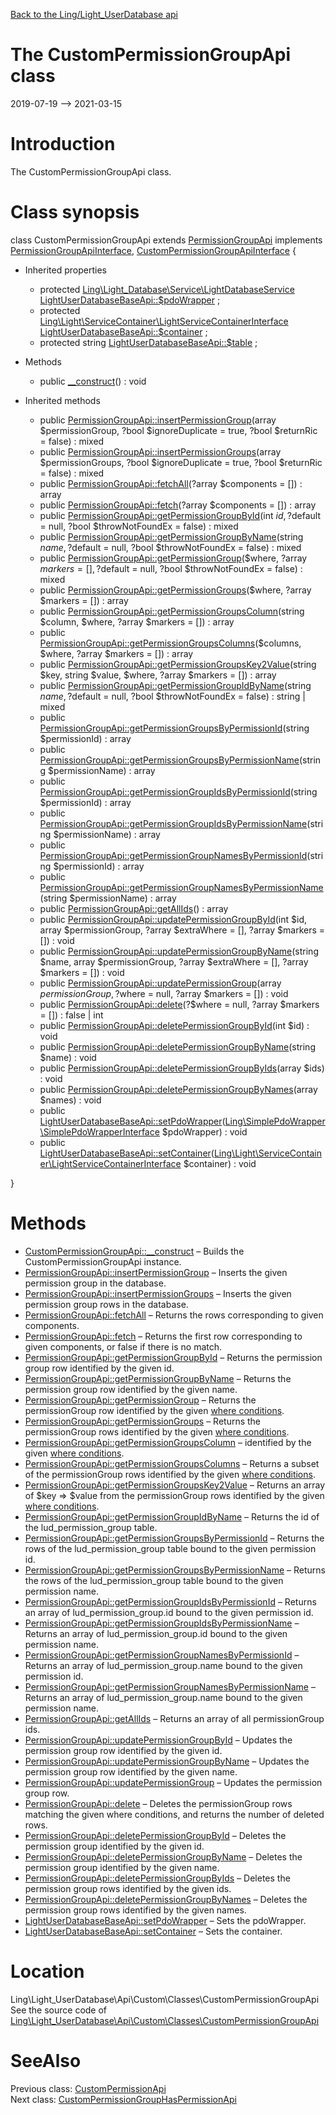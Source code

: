 [Back to the Ling/Light_UserDatabase api](https://github.com/lingtalfi/Light_UserDatabase/blob/master/doc/api/Ling/Light_UserDatabase.md)



The CustomPermissionGroupApi class
================
2019-07-19 --> 2021-03-15






Introduction
============

The CustomPermissionGroupApi class.



Class synopsis
==============


class <span class="pl-k">CustomPermissionGroupApi</span> extends [PermissionGroupApi](https://github.com/lingtalfi/Light_UserDatabase/blob/master/doc/api/Ling/Light_UserDatabase/Api/Generated/Classes/PermissionGroupApi.md) implements [PermissionGroupApiInterface](https://github.com/lingtalfi/Light_UserDatabase/blob/master/doc/api/Ling/Light_UserDatabase/Api/Generated/Interfaces/PermissionGroupApiInterface.md), [CustomPermissionGroupApiInterface](https://github.com/lingtalfi/Light_UserDatabase/blob/master/doc/api/Ling/Light_UserDatabase/Api/Custom/Interfaces/CustomPermissionGroupApiInterface.md) {

- Inherited properties
    - protected [Ling\Light_Database\Service\LightDatabaseService](https://github.com/lingtalfi/Light_Database/blob/master/doc/api/Ling/Light_Database/Service/LightDatabaseService.md) [LightUserDatabaseBaseApi::$pdoWrapper](#property-pdoWrapper) ;
    - protected [Ling\Light\ServiceContainer\LightServiceContainerInterface](https://github.com/lingtalfi/Light/blob/master/doc/api/Ling/Light/ServiceContainer/LightServiceContainerInterface.md) [LightUserDatabaseBaseApi::$container](#property-container) ;
    - protected string [LightUserDatabaseBaseApi::$table](#property-table) ;

- Methods
    - public [__construct](https://github.com/lingtalfi/Light_UserDatabase/blob/master/doc/api/Ling/Light_UserDatabase/Api/Custom/Classes/CustomPermissionGroupApi/__construct.md)() : void

- Inherited methods
    - public [PermissionGroupApi::insertPermissionGroup](https://github.com/lingtalfi/Light_UserDatabase/blob/master/doc/api/Ling/Light_UserDatabase/Api/Generated/Classes/PermissionGroupApi/insertPermissionGroup.md)(array $permissionGroup, ?bool $ignoreDuplicate = true, ?bool $returnRic = false) : mixed
    - public [PermissionGroupApi::insertPermissionGroups](https://github.com/lingtalfi/Light_UserDatabase/blob/master/doc/api/Ling/Light_UserDatabase/Api/Generated/Classes/PermissionGroupApi/insertPermissionGroups.md)(array $permissionGroups, ?bool $ignoreDuplicate = true, ?bool $returnRic = false) : mixed
    - public [PermissionGroupApi::fetchAll](https://github.com/lingtalfi/Light_UserDatabase/blob/master/doc/api/Ling/Light_UserDatabase/Api/Generated/Classes/PermissionGroupApi/fetchAll.md)(?array $components = []) : array
    - public [PermissionGroupApi::fetch](https://github.com/lingtalfi/Light_UserDatabase/blob/master/doc/api/Ling/Light_UserDatabase/Api/Generated/Classes/PermissionGroupApi/fetch.md)(?array $components = []) : array
    - public [PermissionGroupApi::getPermissionGroupById](https://github.com/lingtalfi/Light_UserDatabase/blob/master/doc/api/Ling/Light_UserDatabase/Api/Generated/Classes/PermissionGroupApi/getPermissionGroupById.md)(int $id, ?$default = null, ?bool $throwNotFoundEx = false) : mixed
    - public [PermissionGroupApi::getPermissionGroupByName](https://github.com/lingtalfi/Light_UserDatabase/blob/master/doc/api/Ling/Light_UserDatabase/Api/Generated/Classes/PermissionGroupApi/getPermissionGroupByName.md)(string $name, ?$default = null, ?bool $throwNotFoundEx = false) : mixed
    - public [PermissionGroupApi::getPermissionGroup](https://github.com/lingtalfi/Light_UserDatabase/blob/master/doc/api/Ling/Light_UserDatabase/Api/Generated/Classes/PermissionGroupApi/getPermissionGroup.md)($where, ?array $markers = [], ?$default = null, ?bool $throwNotFoundEx = false) : mixed
    - public [PermissionGroupApi::getPermissionGroups](https://github.com/lingtalfi/Light_UserDatabase/blob/master/doc/api/Ling/Light_UserDatabase/Api/Generated/Classes/PermissionGroupApi/getPermissionGroups.md)($where, ?array $markers = []) : array
    - public [PermissionGroupApi::getPermissionGroupsColumn](https://github.com/lingtalfi/Light_UserDatabase/blob/master/doc/api/Ling/Light_UserDatabase/Api/Generated/Classes/PermissionGroupApi/getPermissionGroupsColumn.md)(string $column, $where, ?array $markers = []) : array
    - public [PermissionGroupApi::getPermissionGroupsColumns](https://github.com/lingtalfi/Light_UserDatabase/blob/master/doc/api/Ling/Light_UserDatabase/Api/Generated/Classes/PermissionGroupApi/getPermissionGroupsColumns.md)($columns, $where, ?array $markers = []) : array
    - public [PermissionGroupApi::getPermissionGroupsKey2Value](https://github.com/lingtalfi/Light_UserDatabase/blob/master/doc/api/Ling/Light_UserDatabase/Api/Generated/Classes/PermissionGroupApi/getPermissionGroupsKey2Value.md)(string $key, string $value, $where, ?array $markers = []) : array
    - public [PermissionGroupApi::getPermissionGroupIdByName](https://github.com/lingtalfi/Light_UserDatabase/blob/master/doc/api/Ling/Light_UserDatabase/Api/Generated/Classes/PermissionGroupApi/getPermissionGroupIdByName.md)(string $name, ?$default = null, ?bool $throwNotFoundEx = false) : string | mixed
    - public [PermissionGroupApi::getPermissionGroupsByPermissionId](https://github.com/lingtalfi/Light_UserDatabase/blob/master/doc/api/Ling/Light_UserDatabase/Api/Generated/Classes/PermissionGroupApi/getPermissionGroupsByPermissionId.md)(string $permissionId) : array
    - public [PermissionGroupApi::getPermissionGroupsByPermissionName](https://github.com/lingtalfi/Light_UserDatabase/blob/master/doc/api/Ling/Light_UserDatabase/Api/Generated/Classes/PermissionGroupApi/getPermissionGroupsByPermissionName.md)(string $permissionName) : array
    - public [PermissionGroupApi::getPermissionGroupIdsByPermissionId](https://github.com/lingtalfi/Light_UserDatabase/blob/master/doc/api/Ling/Light_UserDatabase/Api/Generated/Classes/PermissionGroupApi/getPermissionGroupIdsByPermissionId.md)(string $permissionId) : array
    - public [PermissionGroupApi::getPermissionGroupIdsByPermissionName](https://github.com/lingtalfi/Light_UserDatabase/blob/master/doc/api/Ling/Light_UserDatabase/Api/Generated/Classes/PermissionGroupApi/getPermissionGroupIdsByPermissionName.md)(string $permissionName) : array
    - public [PermissionGroupApi::getPermissionGroupNamesByPermissionId](https://github.com/lingtalfi/Light_UserDatabase/blob/master/doc/api/Ling/Light_UserDatabase/Api/Generated/Classes/PermissionGroupApi/getPermissionGroupNamesByPermissionId.md)(string $permissionId) : array
    - public [PermissionGroupApi::getPermissionGroupNamesByPermissionName](https://github.com/lingtalfi/Light_UserDatabase/blob/master/doc/api/Ling/Light_UserDatabase/Api/Generated/Classes/PermissionGroupApi/getPermissionGroupNamesByPermissionName.md)(string $permissionName) : array
    - public [PermissionGroupApi::getAllIds](https://github.com/lingtalfi/Light_UserDatabase/blob/master/doc/api/Ling/Light_UserDatabase/Api/Generated/Classes/PermissionGroupApi/getAllIds.md)() : array
    - public [PermissionGroupApi::updatePermissionGroupById](https://github.com/lingtalfi/Light_UserDatabase/blob/master/doc/api/Ling/Light_UserDatabase/Api/Generated/Classes/PermissionGroupApi/updatePermissionGroupById.md)(int $id, array $permissionGroup, ?array $extraWhere = [], ?array $markers = []) : void
    - public [PermissionGroupApi::updatePermissionGroupByName](https://github.com/lingtalfi/Light_UserDatabase/blob/master/doc/api/Ling/Light_UserDatabase/Api/Generated/Classes/PermissionGroupApi/updatePermissionGroupByName.md)(string $name, array $permissionGroup, ?array $extraWhere = [], ?array $markers = []) : void
    - public [PermissionGroupApi::updatePermissionGroup](https://github.com/lingtalfi/Light_UserDatabase/blob/master/doc/api/Ling/Light_UserDatabase/Api/Generated/Classes/PermissionGroupApi/updatePermissionGroup.md)(array $permissionGroup, ?$where = null, ?array $markers = []) : void
    - public [PermissionGroupApi::delete](https://github.com/lingtalfi/Light_UserDatabase/blob/master/doc/api/Ling/Light_UserDatabase/Api/Generated/Classes/PermissionGroupApi/delete.md)(?$where = null, ?array $markers = []) : false | int
    - public [PermissionGroupApi::deletePermissionGroupById](https://github.com/lingtalfi/Light_UserDatabase/blob/master/doc/api/Ling/Light_UserDatabase/Api/Generated/Classes/PermissionGroupApi/deletePermissionGroupById.md)(int $id) : void
    - public [PermissionGroupApi::deletePermissionGroupByName](https://github.com/lingtalfi/Light_UserDatabase/blob/master/doc/api/Ling/Light_UserDatabase/Api/Generated/Classes/PermissionGroupApi/deletePermissionGroupByName.md)(string $name) : void
    - public [PermissionGroupApi::deletePermissionGroupByIds](https://github.com/lingtalfi/Light_UserDatabase/blob/master/doc/api/Ling/Light_UserDatabase/Api/Generated/Classes/PermissionGroupApi/deletePermissionGroupByIds.md)(array $ids) : void
    - public [PermissionGroupApi::deletePermissionGroupByNames](https://github.com/lingtalfi/Light_UserDatabase/blob/master/doc/api/Ling/Light_UserDatabase/Api/Generated/Classes/PermissionGroupApi/deletePermissionGroupByNames.md)(array $names) : void
    - public [LightUserDatabaseBaseApi::setPdoWrapper](https://github.com/lingtalfi/Light_UserDatabase/blob/master/doc/api/Ling/Light_UserDatabase/Api/Generated/Classes/LightUserDatabaseBaseApi/setPdoWrapper.md)([Ling\SimplePdoWrapper\SimplePdoWrapperInterface](https://github.com/lingtalfi/SimplePdoWrapper/blob/master/doc/api/Ling/SimplePdoWrapper/SimplePdoWrapperInterface.md) $pdoWrapper) : void
    - public [LightUserDatabaseBaseApi::setContainer](https://github.com/lingtalfi/Light_UserDatabase/blob/master/doc/api/Ling/Light_UserDatabase/Api/Generated/Classes/LightUserDatabaseBaseApi/setContainer.md)([Ling\Light\ServiceContainer\LightServiceContainerInterface](https://github.com/lingtalfi/Light/blob/master/doc/api/Ling/Light/ServiceContainer/LightServiceContainerInterface.md) $container) : void

}






Methods
==============

- [CustomPermissionGroupApi::__construct](https://github.com/lingtalfi/Light_UserDatabase/blob/master/doc/api/Ling/Light_UserDatabase/Api/Custom/Classes/CustomPermissionGroupApi/__construct.md) &ndash; Builds the CustomPermissionGroupApi instance.
- [PermissionGroupApi::insertPermissionGroup](https://github.com/lingtalfi/Light_UserDatabase/blob/master/doc/api/Ling/Light_UserDatabase/Api/Generated/Classes/PermissionGroupApi/insertPermissionGroup.md) &ndash; Inserts the given permission group in the database.
- [PermissionGroupApi::insertPermissionGroups](https://github.com/lingtalfi/Light_UserDatabase/blob/master/doc/api/Ling/Light_UserDatabase/Api/Generated/Classes/PermissionGroupApi/insertPermissionGroups.md) &ndash; Inserts the given permission group rows in the database.
- [PermissionGroupApi::fetchAll](https://github.com/lingtalfi/Light_UserDatabase/blob/master/doc/api/Ling/Light_UserDatabase/Api/Generated/Classes/PermissionGroupApi/fetchAll.md) &ndash; Returns the rows corresponding to given components.
- [PermissionGroupApi::fetch](https://github.com/lingtalfi/Light_UserDatabase/blob/master/doc/api/Ling/Light_UserDatabase/Api/Generated/Classes/PermissionGroupApi/fetch.md) &ndash; Returns the first row corresponding to given components, or false if there is no match.
- [PermissionGroupApi::getPermissionGroupById](https://github.com/lingtalfi/Light_UserDatabase/blob/master/doc/api/Ling/Light_UserDatabase/Api/Generated/Classes/PermissionGroupApi/getPermissionGroupById.md) &ndash; Returns the permission group row identified by the given id.
- [PermissionGroupApi::getPermissionGroupByName](https://github.com/lingtalfi/Light_UserDatabase/blob/master/doc/api/Ling/Light_UserDatabase/Api/Generated/Classes/PermissionGroupApi/getPermissionGroupByName.md) &ndash; Returns the permission group row identified by the given name.
- [PermissionGroupApi::getPermissionGroup](https://github.com/lingtalfi/Light_UserDatabase/blob/master/doc/api/Ling/Light_UserDatabase/Api/Generated/Classes/PermissionGroupApi/getPermissionGroup.md) &ndash; Returns the permissionGroup row identified by the given [where conditions](https://github.com/lingtalfi/SimplePdoWrapper#the-where-conditions).
- [PermissionGroupApi::getPermissionGroups](https://github.com/lingtalfi/Light_UserDatabase/blob/master/doc/api/Ling/Light_UserDatabase/Api/Generated/Classes/PermissionGroupApi/getPermissionGroups.md) &ndash; Returns the permissionGroup rows identified by the given [where conditions](https://github.com/lingtalfi/SimplePdoWrapper#the-where-conditions).
- [PermissionGroupApi::getPermissionGroupsColumn](https://github.com/lingtalfi/Light_UserDatabase/blob/master/doc/api/Ling/Light_UserDatabase/Api/Generated/Classes/PermissionGroupApi/getPermissionGroupsColumn.md) &ndash; identified by the given [where conditions](https://github.com/lingtalfi/SimplePdoWrapper#the-where-conditions).
- [PermissionGroupApi::getPermissionGroupsColumns](https://github.com/lingtalfi/Light_UserDatabase/blob/master/doc/api/Ling/Light_UserDatabase/Api/Generated/Classes/PermissionGroupApi/getPermissionGroupsColumns.md) &ndash; Returns a subset of the permissionGroup rows identified by the given [where conditions](https://github.com/lingtalfi/SimplePdoWrapper#the-where-conditions).
- [PermissionGroupApi::getPermissionGroupsKey2Value](https://github.com/lingtalfi/Light_UserDatabase/blob/master/doc/api/Ling/Light_UserDatabase/Api/Generated/Classes/PermissionGroupApi/getPermissionGroupsKey2Value.md) &ndash; Returns an array of $key => $value from the permissionGroup rows identified by the given [where conditions](https://github.com/lingtalfi/SimplePdoWrapper#the-where-conditions).
- [PermissionGroupApi::getPermissionGroupIdByName](https://github.com/lingtalfi/Light_UserDatabase/blob/master/doc/api/Ling/Light_UserDatabase/Api/Generated/Classes/PermissionGroupApi/getPermissionGroupIdByName.md) &ndash; Returns the id of the lud_permission_group table.
- [PermissionGroupApi::getPermissionGroupsByPermissionId](https://github.com/lingtalfi/Light_UserDatabase/blob/master/doc/api/Ling/Light_UserDatabase/Api/Generated/Classes/PermissionGroupApi/getPermissionGroupsByPermissionId.md) &ndash; Returns the rows of the lud_permission_group table bound to the given permission id.
- [PermissionGroupApi::getPermissionGroupsByPermissionName](https://github.com/lingtalfi/Light_UserDatabase/blob/master/doc/api/Ling/Light_UserDatabase/Api/Generated/Classes/PermissionGroupApi/getPermissionGroupsByPermissionName.md) &ndash; Returns the rows of the lud_permission_group table bound to the given permission name.
- [PermissionGroupApi::getPermissionGroupIdsByPermissionId](https://github.com/lingtalfi/Light_UserDatabase/blob/master/doc/api/Ling/Light_UserDatabase/Api/Generated/Classes/PermissionGroupApi/getPermissionGroupIdsByPermissionId.md) &ndash; Returns an array of lud_permission_group.id bound to the given permission id.
- [PermissionGroupApi::getPermissionGroupIdsByPermissionName](https://github.com/lingtalfi/Light_UserDatabase/blob/master/doc/api/Ling/Light_UserDatabase/Api/Generated/Classes/PermissionGroupApi/getPermissionGroupIdsByPermissionName.md) &ndash; Returns an array of lud_permission_group.id bound to the given permission name.
- [PermissionGroupApi::getPermissionGroupNamesByPermissionId](https://github.com/lingtalfi/Light_UserDatabase/blob/master/doc/api/Ling/Light_UserDatabase/Api/Generated/Classes/PermissionGroupApi/getPermissionGroupNamesByPermissionId.md) &ndash; Returns an array of lud_permission_group.name bound to the given permission id.
- [PermissionGroupApi::getPermissionGroupNamesByPermissionName](https://github.com/lingtalfi/Light_UserDatabase/blob/master/doc/api/Ling/Light_UserDatabase/Api/Generated/Classes/PermissionGroupApi/getPermissionGroupNamesByPermissionName.md) &ndash; Returns an array of lud_permission_group.name bound to the given permission name.
- [PermissionGroupApi::getAllIds](https://github.com/lingtalfi/Light_UserDatabase/blob/master/doc/api/Ling/Light_UserDatabase/Api/Generated/Classes/PermissionGroupApi/getAllIds.md) &ndash; Returns an array of all permissionGroup ids.
- [PermissionGroupApi::updatePermissionGroupById](https://github.com/lingtalfi/Light_UserDatabase/blob/master/doc/api/Ling/Light_UserDatabase/Api/Generated/Classes/PermissionGroupApi/updatePermissionGroupById.md) &ndash; Updates the permission group row identified by the given id.
- [PermissionGroupApi::updatePermissionGroupByName](https://github.com/lingtalfi/Light_UserDatabase/blob/master/doc/api/Ling/Light_UserDatabase/Api/Generated/Classes/PermissionGroupApi/updatePermissionGroupByName.md) &ndash; Updates the permission group row identified by the given name.
- [PermissionGroupApi::updatePermissionGroup](https://github.com/lingtalfi/Light_UserDatabase/blob/master/doc/api/Ling/Light_UserDatabase/Api/Generated/Classes/PermissionGroupApi/updatePermissionGroup.md) &ndash; Updates the permission group row.
- [PermissionGroupApi::delete](https://github.com/lingtalfi/Light_UserDatabase/blob/master/doc/api/Ling/Light_UserDatabase/Api/Generated/Classes/PermissionGroupApi/delete.md) &ndash; Deletes the permissionGroup rows matching the given where conditions, and returns the number of deleted rows.
- [PermissionGroupApi::deletePermissionGroupById](https://github.com/lingtalfi/Light_UserDatabase/blob/master/doc/api/Ling/Light_UserDatabase/Api/Generated/Classes/PermissionGroupApi/deletePermissionGroupById.md) &ndash; Deletes the permission group identified by the given id.
- [PermissionGroupApi::deletePermissionGroupByName](https://github.com/lingtalfi/Light_UserDatabase/blob/master/doc/api/Ling/Light_UserDatabase/Api/Generated/Classes/PermissionGroupApi/deletePermissionGroupByName.md) &ndash; Deletes the permission group identified by the given name.
- [PermissionGroupApi::deletePermissionGroupByIds](https://github.com/lingtalfi/Light_UserDatabase/blob/master/doc/api/Ling/Light_UserDatabase/Api/Generated/Classes/PermissionGroupApi/deletePermissionGroupByIds.md) &ndash; Deletes the permission group rows identified by the given ids.
- [PermissionGroupApi::deletePermissionGroupByNames](https://github.com/lingtalfi/Light_UserDatabase/blob/master/doc/api/Ling/Light_UserDatabase/Api/Generated/Classes/PermissionGroupApi/deletePermissionGroupByNames.md) &ndash; Deletes the permission group rows identified by the given names.
- [LightUserDatabaseBaseApi::setPdoWrapper](https://github.com/lingtalfi/Light_UserDatabase/blob/master/doc/api/Ling/Light_UserDatabase/Api/Generated/Classes/LightUserDatabaseBaseApi/setPdoWrapper.md) &ndash; Sets the pdoWrapper.
- [LightUserDatabaseBaseApi::setContainer](https://github.com/lingtalfi/Light_UserDatabase/blob/master/doc/api/Ling/Light_UserDatabase/Api/Generated/Classes/LightUserDatabaseBaseApi/setContainer.md) &ndash; Sets the container.





Location
=============
Ling\Light_UserDatabase\Api\Custom\Classes\CustomPermissionGroupApi<br>
See the source code of [Ling\Light_UserDatabase\Api\Custom\Classes\CustomPermissionGroupApi](https://github.com/lingtalfi/Light_UserDatabase/blob/master/Api/Custom/Classes/CustomPermissionGroupApi.php)



SeeAlso
==============
Previous class: [CustomPermissionApi](https://github.com/lingtalfi/Light_UserDatabase/blob/master/doc/api/Ling/Light_UserDatabase/Api/Custom/Classes/CustomPermissionApi.md)<br>Next class: [CustomPermissionGroupHasPermissionApi](https://github.com/lingtalfi/Light_UserDatabase/blob/master/doc/api/Ling/Light_UserDatabase/Api/Custom/Classes/CustomPermissionGroupHasPermissionApi.md)<br>
